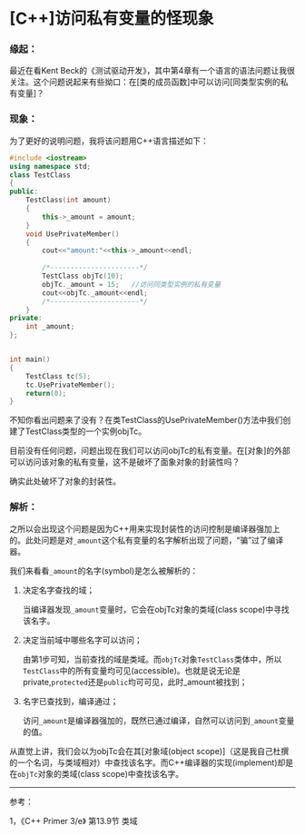 [C++]访问私有变量的怪现象
======

### 缘起：

最近在看Kent Beck的《测试驱动开发》，其中第4章有一个语言的语法问题让我很关注。这个问题说起来有些拗口：在[类的成员函数]中可以访问[同类型实例的私有变量]？

### 现象：

为了更好的说明问题，我将该问题用C++语言描述如下：

```c++
#include <iostream>
using namespace std;
class TestClass
{
public:
    TestClass(int amount)
    {
        this->_amount = amount;
    }
    void UsePrivateMember()
    {
        cout<<"amount:"<<this->_amount<<endl;
        
        /*----------------------*/
        TestClass objTc(10);
        objTc._amount = 15;   //访问同类型实例的私有变量
        cout<<objTc._amount<<endl; 
        /*----------------------*/
    }
private:
    int _amount;
};


int main()
{
    TestClass tc(5);
    tc.UsePrivateMember();
    return(0);
}
```

不知你看出问题来了没有？在类TestClass的UsePrivateMember()方法中我们创建了TestClass类型的一个实例objTc。

目前没有任何问题，问题出现在我们可以访问objTc的私有变量。在[对象]的外部可以访问该对象的私有变量，这不是破坏了面象对象的封装性吗？

确实此处破坏了对象的封装性。

### 解析：

之所以会出现这个问题是因为C++用来实现封装性的访问控制是编译器强加上的。此处问题是对`_amount`这个私有变量的名字解析出现了问题，“骗”过了编译器。

我们来看看`_amount`的名字(symbol)是怎么被解析的：

1. 决定名字查找的域；
    
    当编译器发现`_amount`变量时，它会在objTc对象的类域(class scope)中寻找该名字。

2. 决定当前域中哪些名字可以访问；

    由第1步可知，当前查找的域是类域。而`objTc`对象`TestClass`类体中，所以`TestClass`中的所有变量均可见(accessible)。也就是说无论是private,`protected`还是`public`均可可见，此时_amount被找到；

3. 名字已查找到，编译通过；

     访问`_amount`是编译器强加的，既然已通过编译，自然可以访问到`_amount`变量的值。

从直觉上讲，我们会以为objTc会在其[对象域(object scope)]（这是我自己杜撰的一个名词，与类域相对）中查找该名字。而C++编译器的实现(implement)却是在`objTc`对象的类域(class scope)中查找该名字。

----

参考：
  
1，《C++ Primer 3/e》  第13.9节 类域




